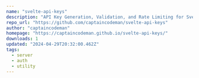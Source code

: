 ```yaml
---
name: "svelte-api-keys"
description: "API Key Generation, Validation, and Rate Limiting for SvelteKit"
repo_url: "https://github.com/captaincodeman/svelte-api-keys"
author: "captaincodeman"
homepage: "https://captaincodeman.github.io/svelte-api-keys/"
downloads: 1
updated: "2024-04-29T20:32:00.462Z"
tags: 
  - server
  - auth
  - utility
---
```

